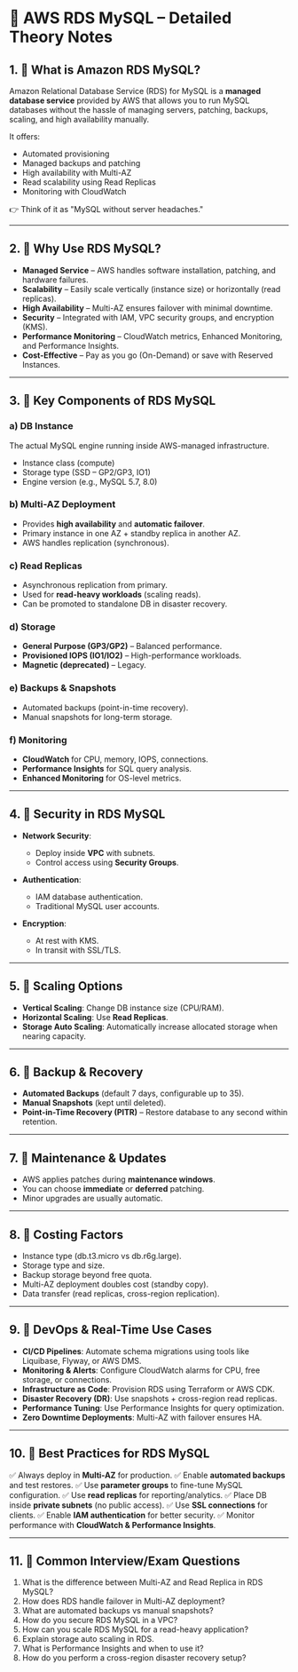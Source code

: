 # 📘 AWS RDS MySQL – Detailed Theory Notes

## 1. 🔹 What is Amazon RDS MySQL?

Amazon Relational Database Service (RDS) for MySQL is a **managed database service** provided by AWS that allows you to run MySQL databases without the hassle of managing servers, patching, backups, scaling, and high availability manually.

It offers:

* Automated provisioning
* Managed backups and patching
* High availability with Multi-AZ
* Read scalability using Read Replicas
* Monitoring with CloudWatch

👉 Think of it as "MySQL without server headaches."

---

## 2. 🔹 Why Use RDS MySQL?

* **Managed Service** – AWS handles software installation, patching, and hardware failures.
* **Scalability** – Easily scale vertically (instance size) or horizontally (read replicas).
* **High Availability** – Multi-AZ ensures failover with minimal downtime.
* **Security** – Integrated with IAM, VPC security groups, and encryption (KMS).
* **Performance Monitoring** – CloudWatch metrics, Enhanced Monitoring, and Performance Insights.
* **Cost-Effective** – Pay as you go (On-Demand) or save with Reserved Instances.

---

## 3. 🔹 Key Components of RDS MySQL

### a) **DB Instance**

The actual MySQL engine running inside AWS-managed infrastructure.

* Instance class (compute)
* Storage type (SSD – GP2/GP3, IO1)
* Engine version (e.g., MySQL 5.7, 8.0)

### b) **Multi-AZ Deployment**

* Provides **high availability** and **automatic failover**.
* Primary instance in one AZ + standby replica in another AZ.
* AWS handles replication (synchronous).

### c) **Read Replicas**

* Asynchronous replication from primary.
* Used for **read-heavy workloads** (scaling reads).
* Can be promoted to standalone DB in disaster recovery.

### d) **Storage**

* **General Purpose (GP3/GP2)** – Balanced performance.
* **Provisioned IOPS (IO1/IO2)** – High-performance workloads.
* **Magnetic (deprecated)** – Legacy.

### e) **Backups & Snapshots**

* Automated backups (point-in-time recovery).
* Manual snapshots for long-term storage.

### f) **Monitoring**

* **CloudWatch** for CPU, memory, IOPS, connections.
* **Performance Insights** for SQL query analysis.
* **Enhanced Monitoring** for OS-level metrics.

---

## 4. 🔹 Security in RDS MySQL

* **Network Security**:

  * Deploy inside **VPC** with subnets.
  * Control access using **Security Groups**.
* **Authentication**:

  * IAM database authentication.
  * Traditional MySQL user accounts.
* **Encryption**:

  * At rest with KMS.
  * In transit with SSL/TLS.

---

## 5. 🔹 Scaling Options

* **Vertical Scaling**: Change DB instance size (CPU/RAM).
* **Horizontal Scaling**: Use **Read Replicas**.
* **Storage Auto Scaling**: Automatically increase allocated storage when nearing capacity.

---

## 6. 🔹 Backup & Recovery

* **Automated Backups** (default 7 days, configurable up to 35).
* **Manual Snapshots** (kept until deleted).
* **Point-in-Time Recovery (PITR)** – Restore database to any second within retention.

---

## 7. 🔹 Maintenance & Updates

* AWS applies patches during **maintenance windows**.
* You can choose **immediate** or **deferred** patching.
* Minor upgrades are usually automatic.

---

## 8. 🔹 Costing Factors

* Instance type (db.t3.micro vs db.r6g.large).
* Storage type and size.
* Backup storage beyond free quota.
* Multi-AZ deployment doubles cost (standby copy).
* Data transfer (read replicas, cross-region replication).

---

## 9. 🔹 DevOps & Real-Time Use Cases

* **CI/CD Pipelines**: Automate schema migrations using tools like Liquibase, Flyway, or AWS DMS.
* **Monitoring & Alerts**: Configure CloudWatch alarms for CPU, free storage, or connections.
* **Infrastructure as Code**: Provision RDS using Terraform or AWS CDK.
* **Disaster Recovery (DR)**: Use snapshots + cross-region read replicas.
* **Performance Tuning**: Use Performance Insights for query optimization.
* **Zero Downtime Deployments**: Multi-AZ with failover ensures HA.

---

## 10. 🔹 Best Practices for RDS MySQL

✅ Always deploy in **Multi-AZ** for production.
✅ Enable **automated backups** and test restores.
✅ Use **parameter groups** to fine-tune MySQL configuration.
✅ Use **read replicas** for reporting/analytics.
✅ Place DB inside **private subnets** (no public access).
✅ Use **SSL connections** for clients.
✅ Enable **IAM authentication** for better security.
✅ Monitor performance with **CloudWatch & Performance Insights**.

---

## 11. 🔹 Common Interview/Exam Questions

1. What is the difference between Multi-AZ and Read Replica in RDS MySQL?
2. How does RDS handle failover in Multi-AZ deployment?
3. What are automated backups vs manual snapshots?
4. How do you secure RDS MySQL in a VPC?
5. How can you scale RDS MySQL for a read-heavy application?
6. Explain storage auto scaling in RDS.
7. What is Performance Insights and when to use it?
8. How do you perform a cross-region disaster recovery setup?